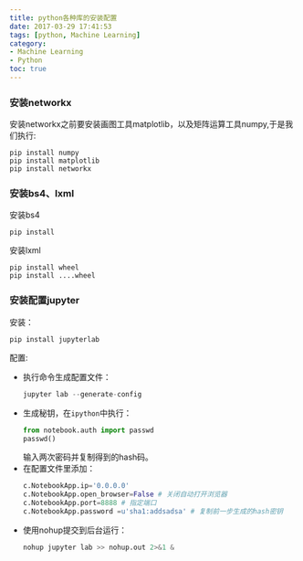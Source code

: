 ```yaml
---
title: python各种库的安装配置
date: 2017-03-29 17:41:53
tags: [python, Machine Learning]
category: 
- Machine Learning
- Python
toc: true
---
```

### 安装networkx ###  
安装networkx之前要安装画图工具matplotlib，以及矩阵运算工具numpy,于是我们执行:  
```
pip install numpy
pip install matplotlib
pip install networkx
```
### 安装bs4、lxml ###  
安装bs4  
```
pip install
```

安装lxml  
```
pip install wheel
pip install ....wheel
```

### 安装配置jupyter
安装：
```
pip install jupyterlab
```

配置:
- 执行命令生成配置文件：
    ```python
    jupyter lab --generate-config
    ```
- 生成秘钥，在`ipython`中执行：
    ```python
    from notebook.auth import passwd
    passwd()
    ```
    输入两次密码并复制得到的hash码。
- 在配置文件里添加：
    ```python
    c.NotebookApp.ip='0.0.0.0'
    c.NotebookApp.open_browser=False # 关闭自动打开浏览器
    c.NotebookApp.port=8888 # 指定端口
    c.NotebookApp.password =u'sha1:addsadsa' # 复制前一步生成的hash密钥
    ```
- 使用nohup提交到后台运行：
    ```python
    nohup jupyter lab >> nohup.out 2>&1 &
    ```